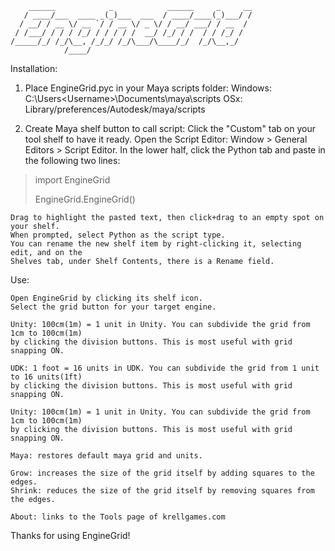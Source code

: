         ______            _            ______     _     __
       / ____/___  ____ _(_)___  ___  / ____/____(_)___/ /
      / __/ / __ \/ __ `/ / __ \/ _ \/ / __/ ___/ / __  /
     / /___/ / / / /_/ / / / / /  __/ /_/ / /  / / /_/ /
    /_____/_/ /_/\__, /_/_/ /_/\___/\____/_/  /_/\__,_/
                /____/


Installation:

1. Place EngineGrid.pyc in your Maya scripts folder:
    Windows: C:\Users\<Username>\Documents\maya\scripts
    OSx:  Library/preferences/Autodesk/maya/scripts

2. Create Maya shelf button to call script:
    Click the "Custom" tab on your tool shelf to have it ready.
    Open the Script Editor: Window > General Editors > Script Editor.
    In the lower half, click the Python tab and paste in the following two lines:

>import EngineGrid
>
>EngineGrid.EngineGrid()

    Drag to highlight the pasted text, then click+drag to an empty spot on your shelf.
    When prompted, select Python as the script type.
    You can rename the new shelf item by right-clicking it, selecting edit, and on the
    Shelves tab, under Shelf Contents, there is a Rename field.


Use:

    Open EngineGrid by clicking its shelf icon.
    Select the grid button for your target engine.
    
    Unity: 100cm(1m) = 1 unit in Unity. You can subdivide the grid from 1cm to 100cm(1m)
    by clicking the division buttons. This is most useful with grid snapping ON.

    UDK: 1 foot = 16 units in UDK. You can subdivide the grid from 1 unit to 16 units(1ft)
    by clicking the division buttons. This is most useful with grid snapping ON.

    Unity: 100cm(1m) = 1 unit in Unity. You can subdivide the grid from 1cm to 100cm(1m)
    by clicking the division buttons. This is most useful with grid snapping ON.

    Maya: restores default maya grid and units.

    Grow: increases the size of the grid itself by adding squares to the edges.
    Shrink: reduces the size of the grid itself by removing squares from the edges.

    About: links to the Tools page of krellgames.com

Thanks for using EngineGrid!